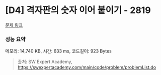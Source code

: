 # [D4] 격자판의 숫자 이어 붙이기 - 2819 

[문제 링크](https://swexpertacademy.com/main/code/problem/problemDetail.do?contestProbId=AV7I5fgqEogDFAXB) 

### 성능 요약

메모리: 14,740 KB, 시간: 633 ms, 코드길이: 923 Bytes



> 출처: SW Expert Academy, https://swexpertacademy.com/main/code/problem/problemList.do